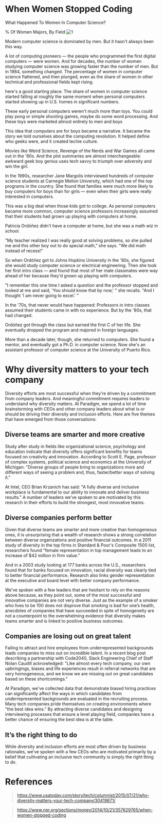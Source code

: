 # When Women Stopped Coding

What Happened To Women In Computer Science?

% Of Women Majors, By Field
![1](https://www13.0zz0.com/2021/05/05/13/156315219.png)

Modern computer science is dominated by men. But it hasn't always been this way.

A lot of computing pioneers — the people who programmed the first digital computers — were women. And for decades, the number of women studying computer science was growing faster than the number of men. But in 1984, something changed. The percentage of women in computer science flattened, and then plunged, even as the share of women in other technical and professional fields kept rising.

here's a good starting place: The share of women in computer science started falling at roughly the same moment when personal computers started showing up in U.S. homes in significant numbers.

These early personal computers weren't much more than toys. You could play pong or simple shooting games, maybe do some word processing. And these toys were marketed almost entirely to men and boys

This idea that computers are for boys became a narrative. It became the story we told ourselves about the computing revolution. It helped define who geeks were, and it created techie culture.

Movies like Weird Science, Revenge of the Nerds and War Games all came out in the '80s. And the plot summaries are almost interchangeable: awkward geek boy genius uses tech savvy to triumph over adversity and win the girl.

In the 1990s, researcher Jane Margolis interviewed hundreds of computer science students at Carnegie Mellon University, which had one of the top programs in the country. She found that families were much more likely to buy computers for boys than for girls — even when their girls were really interested in computers.

This was a big deal when those kids got to college. As personal computers became more common, computer science professors increasingly assumed that their students had grown up playing with computers at home.

Patricia Ordóñez didn't have a computer at home, but she was a math wiz in school.

"My teacher realized I was really good at solving problems, so she pulled me and this other boy out to do special math," she says. "We did math instead of recess!"

So when Ordóñez got to Johns Hopkins University in the '80s, she figured she would study computer science or electrical engineering. Then she took her first intro class — and found that most of her male classmates were way ahead of her because they'd grown up playing with computers.

"I remember this one time I asked a question and the professor stopped and looked at me and said, 'You should know that by now,' " she recalls. "And I thought 'I am never going to excel.' "

In the '70s, that never would have happened: Professors in intro classes assumed their students came in with no experience. But by the '80s, that had changed.

Ordóñez got through the class but earned the first C of her life. She eventually dropped the program and majored in foreign languages.

More than a decade later, though, she returned to computers. She found a mentor, and eventually got a Ph.D. in computer science. Now she's an assistant professor of computer science at the University of Puerto Rico.

# Why diversity matters to your tech company

Diversity efforts are most successful when they’re driven by a commitment from company leaders. And meaningful commitment requires leaders to understand why diversity matters. At Paradigm, we spend a lot of time brainstorming with CEOs and other company leaders about what is or should be driving their diversity and inclusion efforts. Here are five themes that have emerged from those conversations: 

##  Diverse teams are smarter and more creative 

Study after study in fields like organizational science, psychology and education indicate that diversity offers significant benefits for teams focused on creativity and innovation. According to Scott E. Page, professor of complex systems, political science and economics at the University of Michigan: "Diverse groups of people bring to organizations more and different ways of seeing a problem and, thus, faster/better ways of solving it."

At Intel, CEO Brian Krzanich has said: "A fully diverse and inclusive workplace is fundamental to our ability to innovate and deliver business results." A number of leaders we’ve spoken to are motivated by this research in their efforts to build the strongest, most innovative teams. 

## Diverse companies perform better
Given that diverse teams are smarter and more creative than homogeneous ones, it is unsurprising that a wealth of research shows a strong correlation between diverse organizations and positive financial outcomes. In a 2011 study of diversity in the top firms in Standard & Poor's Composite 1500 list, researchers found “female representation in top management leads to an increase of $42 million in firm value.”

And in a 2003 study looking at 177 banks across the U.S., researchers found that for banks focused on innovation, racial diversity was clearly tied to better financial performance. Research also links gender representation at the executive and board level with better company performance.  

We’ve spoken with a few leaders that are hesitant to rely on the reasons above because, as they point out, some of the most successful and innovative companies are not very diverse. Just as the example of a smoker who lives to be 100 does not disprove that smoking is bad for one’s health, anecdotes of companies that have succeeded in spite of homogeneity are not a counterpoint to the overwhelming evidence that diversity makes teams smarter and is linked to positive business outcomes.  

## Companies are losing out on great talent 
Failing to attract and hire employees from underrepresented backgrounds leads companies to miss out on incredible talent. In a recent blog post describing a partnership with Code2040, Slack Engineering Chief of Staff Nolan Caudill acknowledged: "Like almost every tech company, our own upbringings, biases and life experiences result in referral networks that are very homogeneous, and we know we are missing out on great candidates based on these shortcomings."

At Paradigm, we've collected data that demonstrate biased hiring practices can significantly affect the ways in which candidates from underrepresented backgrounds are evaluated in the recruiting process. Many tech companies pride themselves on creating environments where "the best idea wins." By attracting diverse candidates and designing interviewing processes that ensure a level playing field, companies have a better chance of ensuring the best idea is at the table. 

## It’s the right thing to do 

While diversity and inclusion efforts are most often driven by business rationales, we’ve spoken with a few CEOs who are motivated primarily by a belief that cultivating an inclusive tech community is simply the right thing to do.

# References

> https://www.usatoday.com/story/tech/columnist/2015/07/21/why-diversity-matters-your-tech-company/30419871/

> https://www.npr.org/sections/money/2014/10/21/357629765/when-women-stopped-coding